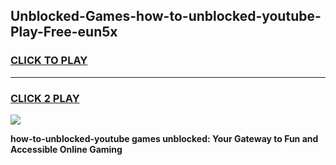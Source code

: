 
## Unblocked-Games-how-to-unblocked-youtube-Play-Free-eun5x
<h3>
<a href="https://premium76.site?title=how-to-unblocked-youtube&ref=23A">CLICK TO PLAY</a></h3>
<hr>

<h3>
<a href="https://premium76.site?title=how-to-unblocked-youtube&ref=23A">CLICK 2 PLAY</a>
  
</h3>

<a href="https://premium76.site?title=how-to-unblocked-youtube&ref=23A"><img src="https://clearcache.store/games.png"></a>


**how-to-unblocked-youtube games unblocked: Your Gateway to Fun and Accessible Online Gaming**
